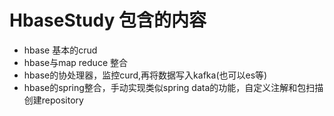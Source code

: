 # HbaseStudy 包含的内容
 - hbase 基本的crud
 - hbase与map reduce 整合 
 - hbase的协处理器，监控curd,再将数据写入kafka(也可以es等)
 - hbase的spring整合，手动实现类似spring data的功能，自定义注解和包扫描创建repository
